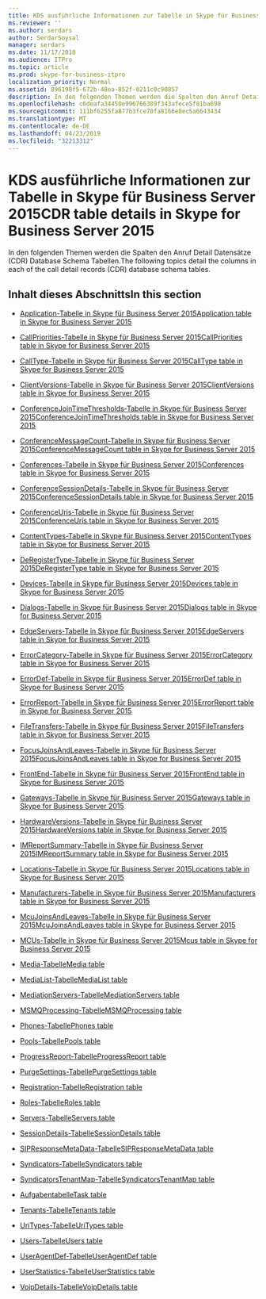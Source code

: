 ```yaml
---
title: KDS ausführliche Informationen zur Tabelle in Skype für Business Server 2015
ms.reviewer: ''
ms.author: serdars
author: SerdarSoysal
manager: serdars
ms.date: 11/17/2018
ms.audience: ITPro
ms.topic: article
ms.prod: skype-for-business-itpro
localization_priority: Normal
ms.assetid: 896198f5-672b-48ea-852f-0211c0c90857
description: In den folgenden Themen werden die Spalten den Anruf Detail Datensätze (CDR) Database Schema Tabellen.
ms.openlocfilehash: c6deafa34450e996766389f343afece5f81ba698
ms.sourcegitcommit: 111bf6255fa877b3fce70fa8166e8ec5a6643434
ms.translationtype: MT
ms.contentlocale: de-DE
ms.lasthandoff: 04/23/2019
ms.locfileid: "32213312"
---
```

# <a name="cdr-table-details-in-skype-for-business-server-2015"></a><span data-ttu-id="0e16b-103">KDS ausführliche Informationen zur Tabelle in Skype für Business Server 2015</span><span class="sxs-lookup"><span data-stu-id="0e16b-103">CDR table details in Skype for Business Server 2015</span></span>
 
<span data-ttu-id="0e16b-104">In den folgenden Themen werden die Spalten den Anruf Detail Datensätze (CDR) Database Schema Tabellen.</span><span class="sxs-lookup"><span data-stu-id="0e16b-104">The following topics detail the columns in each of the call detail records (CDR) database schema tables.</span></span>
  
## <a name="in-this-section"></a><span data-ttu-id="0e16b-105">Inhalt dieses Abschnitts</span><span class="sxs-lookup"><span data-stu-id="0e16b-105">In this section</span></span>

- [<span data-ttu-id="0e16b-106">Application-Tabelle in Skype für Business Server 2015</span><span class="sxs-lookup"><span data-stu-id="0e16b-106">Application table in Skype for Business Server 2015</span></span>](application.md)
    
- [<span data-ttu-id="0e16b-107">CallPriorities-Tabelle in Skype für Business Server 2015</span><span class="sxs-lookup"><span data-stu-id="0e16b-107">CallPriorities table in Skype for Business Server 2015</span></span>](callpriorities.md)
    
- [<span data-ttu-id="0e16b-108">CallType-Tabelle in Skype für Business Server 2015</span><span class="sxs-lookup"><span data-stu-id="0e16b-108">CallType table in Skype for Business Server 2015</span></span>](calltype.md)
    
- [<span data-ttu-id="0e16b-109">ClientVersions-Tabelle in Skype für Business Server 2015</span><span class="sxs-lookup"><span data-stu-id="0e16b-109">ClientVersions table in Skype for Business Server 2015</span></span>](clientversions.md)
    
- [<span data-ttu-id="0e16b-110">ConferenceJoinTimeThresholds-Tabelle in Skype für Business Server 2015</span><span class="sxs-lookup"><span data-stu-id="0e16b-110">ConferenceJoinTimeThresholds table in Skype for Business Server 2015</span></span>](conferencejointimethresholds.md)
    
- [<span data-ttu-id="0e16b-111">ConferenceMessageCount-Tabelle in Skype für Business Server 2015</span><span class="sxs-lookup"><span data-stu-id="0e16b-111">ConferenceMessageCount table in Skype for Business Server 2015</span></span>](conferencemessagecount.md)
    
- [<span data-ttu-id="0e16b-112">Conferences-Tabelle in Skype für Business Server 2015</span><span class="sxs-lookup"><span data-stu-id="0e16b-112">Conferences table in Skype for Business Server 2015</span></span>](conferences.md)
    
- [<span data-ttu-id="0e16b-113">ConferenceSessionDetails-Tabelle in Skype für Business Server 2015</span><span class="sxs-lookup"><span data-stu-id="0e16b-113">ConferenceSessionDetails table in Skype for Business Server 2015</span></span>](conferencesessiondetails-0.md)
    
- [<span data-ttu-id="0e16b-114">ConferenceUris-Tabelle in Skype für Business Server 2015</span><span class="sxs-lookup"><span data-stu-id="0e16b-114">ConferenceUris table in Skype for Business Server 2015</span></span>](conferenceuris.md)
    
- [<span data-ttu-id="0e16b-115">ContentTypes-Tabelle in Skype für Business Server 2015</span><span class="sxs-lookup"><span data-stu-id="0e16b-115">ContentTypes table in Skype for Business Server 2015</span></span>](contenttypes.md)
    
- [<span data-ttu-id="0e16b-116">DeRegisterType-Tabelle in Skype für Business Server 2015</span><span class="sxs-lookup"><span data-stu-id="0e16b-116">DeRegisterType table in Skype for Business Server 2015</span></span>](deregistertype.md)
    
- [<span data-ttu-id="0e16b-117">Devices-Tabelle in Skype für Business Server 2015</span><span class="sxs-lookup"><span data-stu-id="0e16b-117">Devices table in Skype for Business Server 2015</span></span>](devices.md)
    
- [<span data-ttu-id="0e16b-118">Dialogs-Tabelle in Skype für Business Server 2015</span><span class="sxs-lookup"><span data-stu-id="0e16b-118">Dialogs table in Skype for Business Server 2015</span></span>](dialogs.md)
    
- [<span data-ttu-id="0e16b-119">EdgeServers-Tabelle in Skype für Business Server 2015</span><span class="sxs-lookup"><span data-stu-id="0e16b-119">EdgeServers table in Skype for Business Server 2015</span></span>](edgeservers.md)
    
- [<span data-ttu-id="0e16b-120">ErrorCategory-Tabelle in Skype für Business Server 2015</span><span class="sxs-lookup"><span data-stu-id="0e16b-120">ErrorCategory table in Skype for Business Server 2015</span></span>](errorcategory.md)
    
- [<span data-ttu-id="0e16b-121">ErrorDef-Tabelle in Skype für Business Server 2015</span><span class="sxs-lookup"><span data-stu-id="0e16b-121">ErrorDef table in Skype for Business Server 2015</span></span>](errordef.md)
    
- [<span data-ttu-id="0e16b-122">ErrorReport-Tabelle in Skype für Business Server 2015</span><span class="sxs-lookup"><span data-stu-id="0e16b-122">ErrorReport table in Skype for Business Server 2015</span></span>](errorreport.md)
    
- [<span data-ttu-id="0e16b-123">FileTransfers-Tabelle in Skype für Business Server 2015</span><span class="sxs-lookup"><span data-stu-id="0e16b-123">FileTransfers table in Skype for Business Server 2015</span></span>](filetransfers-0.md)
    
- [<span data-ttu-id="0e16b-124">FocusJoinsAndLeaves-Tabelle in Skype für Business Server 2015</span><span class="sxs-lookup"><span data-stu-id="0e16b-124">FocusJoinsAndLeaves table in Skype for Business Server 2015</span></span>](focusjoinsandleaves.md)
    
- [<span data-ttu-id="0e16b-125">FrontEnd-Tabelle in Skype für Business Server 2015</span><span class="sxs-lookup"><span data-stu-id="0e16b-125">FrontEnd table in Skype for Business Server 2015</span></span>](frontend.md)
    
- [<span data-ttu-id="0e16b-126">Gateways-Tabelle in Skype für Business Server 2015</span><span class="sxs-lookup"><span data-stu-id="0e16b-126">Gateways table in Skype for Business Server 2015</span></span>](gateways.md)
    
- [<span data-ttu-id="0e16b-127">HardwareVersions-Tabelle in Skype für Business Server 2015</span><span class="sxs-lookup"><span data-stu-id="0e16b-127">HardwareVersions table in Skype for Business Server 2015</span></span>](hardwareversions.md)
    
- [<span data-ttu-id="0e16b-128">IMReportSummary-Tabelle in Skype für Business Server 2015</span><span class="sxs-lookup"><span data-stu-id="0e16b-128">IMReportSummary table in Skype for Business Server 2015</span></span>](imreportsummary.md)
    
- [<span data-ttu-id="0e16b-129">Locations-Tabelle in Skype für Business Server 2015</span><span class="sxs-lookup"><span data-stu-id="0e16b-129">Locations table in Skype for Business Server 2015</span></span>](locations.md)
    
- [<span data-ttu-id="0e16b-130">Manufacturers-Tabelle in Skype für Business Server 2015</span><span class="sxs-lookup"><span data-stu-id="0e16b-130">Manufacturers table in Skype for Business Server 2015</span></span>](manufacturers.md)
    
- [<span data-ttu-id="0e16b-131">McuJoinsAndLeaves-Tabelle in Skype für Business Server 2015</span><span class="sxs-lookup"><span data-stu-id="0e16b-131">McuJoinsAndLeaves table in Skype for Business Server 2015</span></span>](mcujoinsandleaves.md)
    
- [<span data-ttu-id="0e16b-132">MCUs-Tabelle in Skype für Business Server 2015</span><span class="sxs-lookup"><span data-stu-id="0e16b-132">Mcus table in Skype for Business Server 2015</span></span>](mcus.md)
    
- [<span data-ttu-id="0e16b-133">Media-Tabelle</span><span class="sxs-lookup"><span data-stu-id="0e16b-133">Media table</span></span>](media.md)
    
- [<span data-ttu-id="0e16b-134">MediaList-Tabelle</span><span class="sxs-lookup"><span data-stu-id="0e16b-134">MediaList table</span></span>](medialist.md)
    
- [<span data-ttu-id="0e16b-135">MediationServers-Tabelle</span><span class="sxs-lookup"><span data-stu-id="0e16b-135">MediationServers table</span></span>](mediationservers.md)
    
- [<span data-ttu-id="0e16b-136">MSMQProcessing-Tabelle</span><span class="sxs-lookup"><span data-stu-id="0e16b-136">MSMQProcessing table</span></span>](msmqprocessing.md)
    
- [<span data-ttu-id="0e16b-137">Phones-Tabelle</span><span class="sxs-lookup"><span data-stu-id="0e16b-137">Phones table</span></span>](phones.md)
    
- [<span data-ttu-id="0e16b-138">Pools-Tabelle</span><span class="sxs-lookup"><span data-stu-id="0e16b-138">Pools table</span></span>](pools.md)
    
- [<span data-ttu-id="0e16b-139">ProgressReport-Tabelle</span><span class="sxs-lookup"><span data-stu-id="0e16b-139">ProgressReport table</span></span>](progressreport.md)
    
- [<span data-ttu-id="0e16b-140">PurgeSettings-Tabelle</span><span class="sxs-lookup"><span data-stu-id="0e16b-140">PurgeSettings table</span></span>](purgesettings.md)
    
- [<span data-ttu-id="0e16b-141">Registration-Tabelle</span><span class="sxs-lookup"><span data-stu-id="0e16b-141">Registration table</span></span>](registration.md)
    
- [<span data-ttu-id="0e16b-142">Roles-Tabelle</span><span class="sxs-lookup"><span data-stu-id="0e16b-142">Roles table</span></span>](roles.md)
    
- [<span data-ttu-id="0e16b-143">Servers-Tabelle</span><span class="sxs-lookup"><span data-stu-id="0e16b-143">Servers table</span></span>](servers.md)
    
- [<span data-ttu-id="0e16b-144">SessionDetails-Tabelle</span><span class="sxs-lookup"><span data-stu-id="0e16b-144">SessionDetails table</span></span>](sessiondetails.md)
    
- [<span data-ttu-id="0e16b-145">SIPResponseMetaData-Tabelle</span><span class="sxs-lookup"><span data-stu-id="0e16b-145">SIPResponseMetaData table</span></span>](sipresponsemetadata.md)
    
- [<span data-ttu-id="0e16b-146">Syndicators-Tabelle</span><span class="sxs-lookup"><span data-stu-id="0e16b-146">Syndicators table</span></span>](syndicators.md)
    
- [<span data-ttu-id="0e16b-147">SyndicatorsTenantMap-Tabelle</span><span class="sxs-lookup"><span data-stu-id="0e16b-147">SyndicatorsTenantMap table</span></span>](syndicatorstenantmap.md)
    
- [<span data-ttu-id="0e16b-148">Aufgabentabelle</span><span class="sxs-lookup"><span data-stu-id="0e16b-148">Task table</span></span>](task.md)
    
- [<span data-ttu-id="0e16b-149">Tenants-Tabelle</span><span class="sxs-lookup"><span data-stu-id="0e16b-149">Tenants table</span></span>](tenants.md)
    
- [<span data-ttu-id="0e16b-150">UriTypes-Tabelle</span><span class="sxs-lookup"><span data-stu-id="0e16b-150">UriTypes table</span></span>](uritypes.md)
    
- [<span data-ttu-id="0e16b-151">Users-Tabelle</span><span class="sxs-lookup"><span data-stu-id="0e16b-151">Users table</span></span>](users.md)
    
- [<span data-ttu-id="0e16b-152">UserAgentDef-Tabelle</span><span class="sxs-lookup"><span data-stu-id="0e16b-152">UserAgentDef table</span></span>](useragentdef.md)
    
- [<span data-ttu-id="0e16b-153">UserStatistics-Tabelle</span><span class="sxs-lookup"><span data-stu-id="0e16b-153">UserStatistics table</span></span>](userstatistics.md)
    
- [<span data-ttu-id="0e16b-154">VoipDetails-Tabelle</span><span class="sxs-lookup"><span data-stu-id="0e16b-154">VoipDetails table</span></span>](voipdetails-0.md)
    

